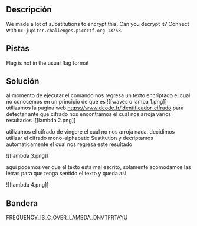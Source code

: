 ## Descripción
We made a lot of substitutions to encrypt this. Can you decrypt it? Connect with `nc jupiter.challenges.picoctf.org 13758`.
## Pistas 
Flag is not in the usual flag format
## Solución
al momento de ejecutar el comando nos regresa un texto encriptado el cual no conocemos en un principio de que es
![[waves o lamba 1.png]]
utilizamos la pagina web  https://www.dcode.fr/identificador-cifrado para  detectar ante que cifrado nos encontramos el cual nos arroja varios resultados
![[lambda 2.png]]

utilizamos el cifrado de vingere el cual no nos arroja nada, decidimos utilizar el cifrado mono-alphabetic Sustitution y decriptamos automaticamente el cual nos regresa este resultado 

![[lambda 3.png]]

aqui podemos ver que el texto esta mal escrito, solamente acomodamos las letras para que tenga sentido el texto y queda asi

![[lambda 4.png]]
## Bandera
FREQUENCY_IS_C_OVER_LAMBDA_DNVTFRTAYU
